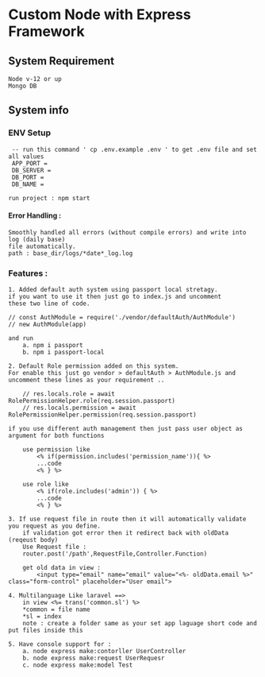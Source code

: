 # Custom Node with Express Framework

## System Requirement
    Node v-12 or up
    Mongo DB
## System info
    
### ENV Setup
     -- run this command ' cp .env.example .env ' to get .env file and set all values
     APP_PORT = 
     DB_SERVER = 
     DB_PORT = 
     DB_NAME = 
    
    run project : npm start
    
#### Error Handling :
    Smoothly handled all errors (without compile errors) and write into log (daily base)
    file automatically.
    path : base_dir/logs/*date*_log.log
    
### Features : 

    1. Added default auth system using passport local stretagy.
    if you want to use it then just go to index.js and uncomment 
    these two line of code.
    
    // const AuthModule = require('./vendor/defaultAuth/AuthModule')
    // new AuthModule(app)
    
    and run 
        a. npm i passport
        b. npm i passport-local
    
    2. Default Role permission added on this system.
    For enable this just go vendor > defaultAuth > AuthModule.js and uncomment these lines as your requirement ..
    
        // res.locals.role = await RolePermissionHelper.role(req.session.passport)
        // res.locals.permission = await RolePermissionHelper.permission(req.session.passport)
    
    if you use different auth management then just pass user object as argument for both functions
    
        use permission like 
            <% if(permission.includes('permission_name')){ %>
            ...code
            <% } %>
            
        use role like 
            <% if(role.includes('admin')) { %>
            ...code
            <% } %>
    
    3. If use request file in route then it will automatically validate you request as you define.
        if validation got error then it redirect back with oldData (reqeust body)
        Use Request file : 
        router.post('/path',RequestFile,Controller.Function)
        
        get old data in view :
            <input type="email" name="email" value="<%- oldData.email %>" class="form-control" placeholder="User email">
        
    4. Multilanguage Like laravel ==> 
        in view <%= trans('common.sl') %>
        *common = file name 
        *sl = index
        note : create a folder same as your set app laguage short code and put files inside this
    
    5. Have console support for : 
        a. node express make:contorller UserController 
        b. node express make:request UserRequesr
        c. node express make:model Test
